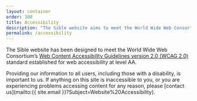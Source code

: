 ```yaml
---
layout: container
order: 100
title: Accessibility
description: "The Sible website aims to meet the World Wide Web Consortium’s Web Content Accessibility Guidelines version 2.0 (WCAG 2.0) at level AA."
permalink: /accessibility
---
```


The Sible website has been designed to meet the World Wide Web Consortium’s [Web Content Accessibility Guidelines version 2.0 (WCAG 2.0)](http://www.w3.org/TR/WCAG20/) standard established for web accessibility at level AA.

Providing our information to all users, including those with a disability, is important to us. If anything on this site is inaccessible to you, or you are experiencing problems accessing content for any reason, please [contact us](mailto:{{ site.email }}?Subject=Website%20Accessibility).